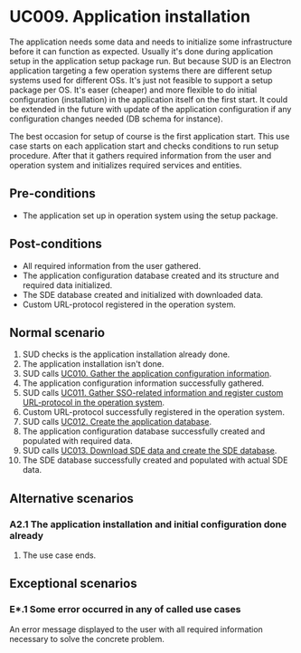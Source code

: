 # UC009. Application installation

The application needs some data and needs to initialize some infrastructure before it can function as expected. Usually it's done during application setup in the application setup package run. But because SUD is an Electron application targeting a few operation systems there are different setup systems used for different OSs. It's just not feasible to support a setup package per OS. It's easer (cheaper) and more flexible to do initial configuration (installation) in the application itself on the first start. It could be extended in the future with update of the application configuration if any configuration changes needed (DB schema for instance).

The best occasion for setup of course is the first application start. This use case starts on each application start and checks conditions to run setup procedure. After that it gathers required information from the user and operation system and initializes required services and entities.

## Pre-conditions

- The application set up in operation system using the setup package.

## Post-conditions

- All required information from the user gathered.
- The application configuration database created and its structure and required data initialized.
- The SDE database created and initialized with downloaded data.
- Custom URL-protocol registered in the operation system.

## Normal scenario

1. SUD checks is the application installation already done.
2. The application installation isn't done.
3. SUD calls [UC010. Gather the application configuration information](uc010-gather-application-configuration-information.md).
4. The application configuration information successfully gathered.
5. SUD calls [UC011. Gather SSO-related information and register custom URL-protocol in the operation system](uc011-gather-sso-related-information-and-register-custom-url-protocol-in-operation-system.md).
6. Custom URL-protocol successfully registered in the operation system.
7. SUD calls [UC012. Create the application database](uc012-create-configuration-database.md).
8. The application configuration database successfully created and populated with required data.
9. SUD calls [UC013. Download SDE data and create the SDE database](uc013-download-sde-data-and-create-sde-database.md).
10. The SDE database successfully created and populated with actual SDE data.

## Alternative scenarios

### A2.1 The application installation and initial configuration done already

1. The use case ends.

## Exceptional scenarios

### E*.1 Some error occurred in any of called use cases

An error message displayed to the user with all required information necessary to solve the concrete problem.
